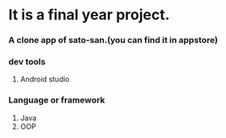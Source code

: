 # It is a final year project.
### A clone app of sato-san.(you can find it in appstore)
### dev tools 
1. Android studio

### Language or framework
1. Java
2. OOP
